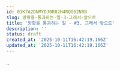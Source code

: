 ```yaml
---
id: 01K7A2DNMYDJ0R82H4RQG62N8B
slug: 방황을-통과하는-일-3-그래서-앞으로
title: '방황을 통과하는 일 - #3. 그래서 앞으로'
description: ''
status: draft
created_at: '2025-10-11T16:42:19.166Z'
updated_at: '2025-10-11T16:42:19.166Z'
---
```

..
